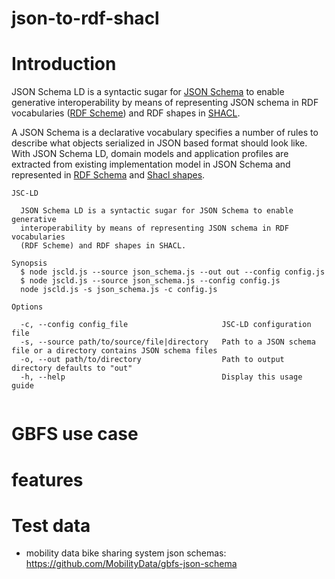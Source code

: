# json-to-rdf-shacl

# Introduction

JSON Schema LD is a syntactic sugar for [JSON Schema](https://json-schema.org/) to enable generative interoperability
by means of representing JSON schema in RDF vocabularies ([RDF Scheme](https://www.w3.org/TR/rdf-schema/)) and RDF
shapes in [SHACL](https://www.w3.org/TR/shacl/).

A JSON Schema is a declarative vocabulary specifies a number of rules to describe what objects serialized in JSON based
format should look like. With JSON Schema LD, domain models and application profiles are extracted from existing
implementation model in JSON Schema and represented in [RDF Schema](https://www.w3.org/TR/rdf-schema/) and [Shacl shapes](https://www.w3.org/TR/shacl/).

```
JSC-LD

  JSON Schema LD is a syntactic sugar for JSON Schema to enable generative
  interoperability by means of representing JSON schema in RDF vocabularies
  (RDF Scheme) and RDF shapes in SHACL.

Synopsis
  $ node jscld.js --source json_schema.js --out out --config config.js
  $ node jscld.js --source json_schema.js --config config.js
  node jscld.js -s json_schema.js -c config.js

Options

  -c, --config config_file                     JSC-LD configuration file
  -s, --source path/to/source/file|directory   Path to a JSON schema file or a directory contains JSON schema files
  -o, --out path/to/directory                  Path to output directory defaults to "out"
  -h, --help                                   Display this usage guide


```

# GBFS use case

# features

# Test data


* mobility data bike sharing system json schemas: https://github.com/MobilityData/gbfs-json-schema


 

